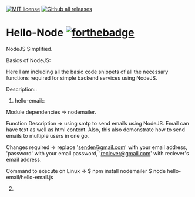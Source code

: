 [![MIT license](https://img.shields.io/badge/License-MIT-blue.svg)](https://lbesson.mit-license.org/)  [![Github all releases](https://img.shields.io/github/downloads/muskanbararia/Hello-Node/total.svg)](https://GitHub.com/muskanbararia/Hello-Node/releases/)

# Hello-Node [![forthebadge](https://forthebadge.com/images/badges/60-percent-of-the-time-works-every-time.svg)](https://forthebadge.com)

NodeJS Simplified.


Basics of NodeJS:

Here I am including all the basic code snippets of all the necessary functions required for simple backend services using NodeJS.

Description::

1. hello-email::

Module dependencies => nodemailer.

Function Description => using smtp to send emails using NodeJS. Email can have text as well as html content. Also, this also demonstrate how to send emails to multiple users in one go.

Changes required => replace 'sender@gmail.com' with your email address, 'password' with your email password, 'reciever@gmail.com' with reciever's email address.

Command to execute on Linux => 
$ npm install nodemailer
$ node hello-email/hello-email.js

2. 

